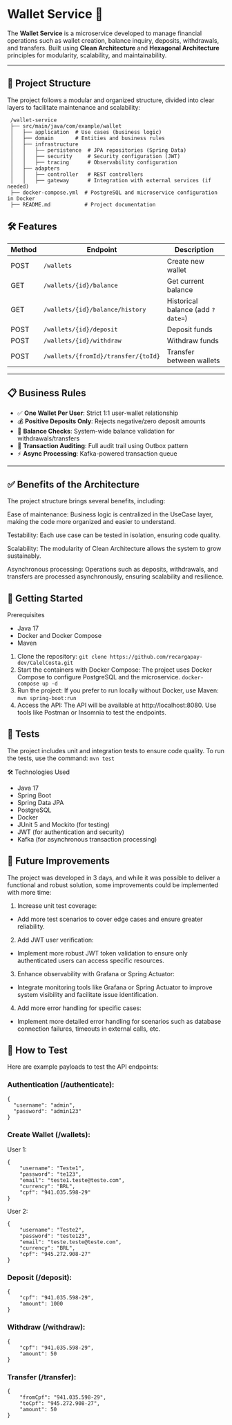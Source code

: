 # Wallet Service 🚀

The **Wallet Service** is a microservice developed to manage financial operations such as wallet creation, balance inquiry, deposits, withdrawals, and transfers. Built using **Clean Architecture** and **Hexagonal Architecture** principles for modularity, scalability, and maintainability.

---

## 📌 Project Structure
The project follows a modular and organized structure, divided into clear layers to facilitate maintenance and scalability:
````
 /wallet-service
 ├── src/main/java/com/example/wallet
 │   ├── application  # Use cases (business logic)
 │   ├── domain       # Entities and business rules
 │   ├── infrastructure
 │   │   ├── persistence  # JPA repositories (Spring Data)
 │   │   ├── security     # Security configuration (JWT)
 │   │   ├── tracing      # Observability configuration
 │   ├── adapters
 │   │   ├── controller   # REST controllers
 │   │   ├── gateway      # Integration with external services (if needed)
 ├── docker-compose.yml  # PostgreSQL and microservice configuration in Docker
 ├── README.md           # Project documentation
 ````
## 🛠️ Features

| Method | Endpoint                                | Description                          |
|--------|-----------------------------------------|--------------------------------------|
| POST   | `/wallets`                              | Create new wallet                    |
| GET    | `/wallets/{id}/balance`                 | Get current balance                  |
| GET    | `/wallets/{id}/balance/history`         | Historical balance (add `?date=`)    |
| POST   | `/wallets/{id}/deposit`                 | Deposit funds                        |
| POST   | `/wallets/{id}/withdraw`                | Withdraw funds                       |
| POST   | `/wallets/{fromId}/transfer/{toId}`     | Transfer between wallets             |

---

## 📋 Business Rules

- ✅ **One Wallet Per User**: Strict 1:1 user-wallet relationship
- 💰 **Positive Deposits Only**: Rejects negative/zero deposit amounts
- 🔐 **Balance Checks**: System-wide balance validation for withdrawals/transfers
- 📜 **Transaction Auditing**: Full audit trail using Outbox pattern
- ⚡ **Async Processing**: Kafka-powered transaction queue

---

## ✅ Benefits of the Architecture
The project structure brings several benefits, including:

Ease of maintenance: Business logic is centralized in the UseCase layer, making the code more organized and easier to understand.

Testability: Each use case can be tested in isolation, ensuring code quality.

Scalability: The modularity of Clean Architecture allows the system to grow sustainably.

Asynchronous processing: Operations such as deposits, withdrawals, and transfers are processed asynchronously, ensuring scalability and resilience.

## 🚀 Getting Started
Prerequisites
* Java 17
* Docker and Docker Compose
* Maven
1. Clone the repository:
   `git clone https://github.com/recargapay-dev/CalelCosta.git`
2. Start the containers with Docker Compose:
The project uses Docker Compose to configure PostgreSQL and the microservice.
`docker-compose up -d`
3. Run the project:
If you prefer to run locally without Docker, use Maven:
`mvn spring-boot:run`
4. Access the API:
The API will be available at http://localhost:8080. Use tools like Postman or Insomnia to test the endpoints.

## 🧪 Tests
The project includes unit and integration tests to ensure code quality. To run the tests, use the command:
`mvn test`

🛠️ Technologies Used
* Java 17
* Spring Boot
* Spring Data JPA
* PostgreSQL
* Docker
* JUnit 5 and Mockito (for testing)
* JWT (for authentication and security)
* Kafka (for asynchronous transaction processing)

## 🔧 Future Improvements
The project was developed in 3 days, and while it was possible to deliver a functional and robust solution, some improvements could be implemented with more time:
1. Increase unit test coverage:
- Add more test scenarios to cover edge cases and ensure greater reliability.
2. Add JWT user verification:
- Implement more robust JWT token validation to ensure only authenticated users can access specific resources.
3. Enhance observability with Grafana or Spring Actuator:
- Integrate monitoring tools like Grafana or Spring Actuator to improve system visibility and facilitate issue identification.
4. Add more error handling for specific cases:
- Implement more detailed error handling for scenarios such as database connection failures, timeouts in external calls, etc.

## 🧪 How to Test
Here are example payloads to test the API endpoints:

### Authentication (/authenticate):
```
{
  "username": "admin",
  "password": "admin123"
}
```
### Create Wallet (/wallets):
User 1:
```
{
    "username": "Teste1",
    "password": "te123",
    "email": "teste1.teste@teste.com",
    "currency": "BRL",
    "cpf": "941.035.598-29"
}
```
User 2:
```
{
    "username": "Teste2",
    "password": "teste123",
    "email": "teste.teste@teste.com",
    "currency": "BRL",
    "cpf": "945.272.908-27"
}
```
### Deposit (/deposit):
```
{
    "cpf": "941.035.598-29",
    "amount": 1000
}
```
### Withdraw (/withdraw):
```
{
    "cpf": "941.035.598-29",
    "amount": 50
}
```
### Transfer (/transfer):
````
{
    "fromCpf": "941.035.598-29",
    "toCpf": "945.272.908-27",
    "amount": 50
}
````
